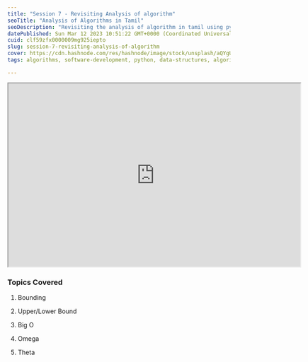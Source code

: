 ```yaml
---
title: "Session 7 - Revisiting Analysis of algorithm"
seoTitle: "Analysis of Algorithms in Tamil"
seoDescription: "Revisiting the analysis of algorithm in tamil using python."
datePublished: Sun Mar 12 2023 10:51:22 GMT+0000 (Coordinated Universal Time)
cuid: clf59zfx0000009mg925iepto
slug: session-7-revisiting-analysis-of-algorithm
cover: https://cdn.hashnode.com/res/hashnode/image/stock/unsplash/aQYgUYwnCsM/upload/12afcea1562004a4bde481f60674a843.jpeg
tags: algorithms, software-development, python, data-structures, algorithm-analysis

---
```


<iframe src="https://www.youtube.com/embed/FataTkG4PuE" width="660" height="415"></iframe>

### Topics Covered

1. Bounding
    
2. Upper/Lower Bound
    
3. Big O
    
4. Omega
    
5. Theta